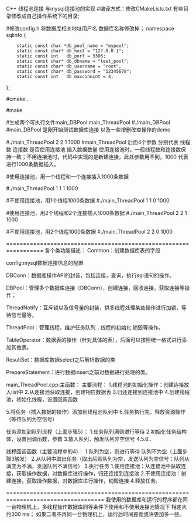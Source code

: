 C++ 线程池连接 与mysql连接池的实现
#编译方式：修改CMakeLists.txt 有些目录修改成自己操作系统下的目录;

#修改config.h 将数据库相关地址用户名 数据库名称修改掉；
namespace sqlinfo {

        static const char *db_pool_name = "mypool";
        static const char* db_host = "127.0.0.1";
        static const int   db_port = 3306;
        static const char* db_dbname = "test_pool";
        static const char* db_username = "root";
        static const char* db_password = "12345678";
        static const int   db_maxconncnt = 4;

};

#cmake .

#make 

#生成两个可执行文件main_DBPool  main_ThreadPool
#./main_DBPool
#main_DBPool 是刚开始测试数据库连接 以及一些增删改查操作的demo

#./main_ThreadPool 2 2 1 1000
#main_ThreadPool 后面4个参数 分别代表 线程数 连接数  是否使用连接池  插入数据数量
使用连接池时，一般线程数和连接数保持一致；不用连接池时，代码中实现的是新建连接，此处参数用不到，1000 代表进行1000条数据插入。


#使用连接池，用一个线程和一个连接插入1000条数据

#./main_ThreadPool 1 1 1 1000  

#不使用连接池，用1个线程1000条数据
#./main_ThreadPool 1 1 0 1000 

#使用连接池，用2个线程和2个连接插入1000条数据
#./main_ThreadPool 2 2 1 1000  

#不使用连接池，用2个线程1000条数据
#./main_ThreadPool 2 2 0 1000 

=================================================================
各个类功能描述：
Common：创建数据库表的字段

config:mysql数据连接信息的配置

DBConn：数据库操作API的封装，包括连接，查询，执行sql语句的操作。

DBPool：管理多个数据库连接（DBConn），创建连接，回收连接，获取连接等操作；

ThreadNotify：互斥锁以及信号量的封装，供多线程处理某些操作进行加锁，等待信号量等。

ThreadPool：管理线程，维护任务队列；线程的初始化 销毁等操作。

TableOperator：数据表的操作（针对具体的表），后面可以按照统一格式进行添加其他表。

ResultSet：数据库数据select之后解析数据的类

PrepareStatement：进行数据insert之前对数据进行处理的类。

main_ThreadPool.cpp:主函数：
  主要流程：
  1.线程池的初始化操作：创建连接放入list中
  2.从连接池获取连接，创建相应数据表
  3.归还连接到连接池中
  4.创建线程池，初始化线程，设置回调函数
  
  5.将任务（插入数据的操作）添加到线程池队列中
  6.任务执行完，释放资源操作（等待队列为空信号）

任务添加到队列流程（上面步骤5）：
  1.任务队列满则进行等待
  2.初始化任务结构体，设置回调函数，参数
  3.放入队列，触发队列非空信号
  4.5.6..  
  
线程回调函数（主要流程中的4）：
  1.队列为空，则进行等待 队列不为空（上面步骤3触发）
  2.从队列中取出任务（取出后若队列为空，发送队列为空信号；队列从满变为不满，发送队列不满信号）
  3.执行任务
      1.使用连接池：从连接池中获取连接，获取操作数据，对数据库进行操作，归还连接到连接池
      2.不使用连接池：创建连接，获取操作数据，对数据库进行操作，销毁连接
  4.释放任务。
  
===================================================================================
我使用的数据库和运行的程序都在同一台物理机上，多线程操作数据库同等条件下使用和不使用连接池情况下 相差大约300 ms；
如果二者不再同一台物理机上，运行后时间差距或许更加多一些。
